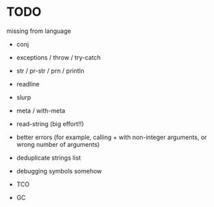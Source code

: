 # TODO

missing from language
- conj
- exceptions / throw / try-catch
- str / pr-str / prn / println
- readline
- slurp
- meta / with-meta

- read-string (big effort!!)

- better errors (for example, calling + with non-integer arguments, or wrong number of arguments)
- deduplicate strings list
- debugging symbols somehow

- TCO
- GC
